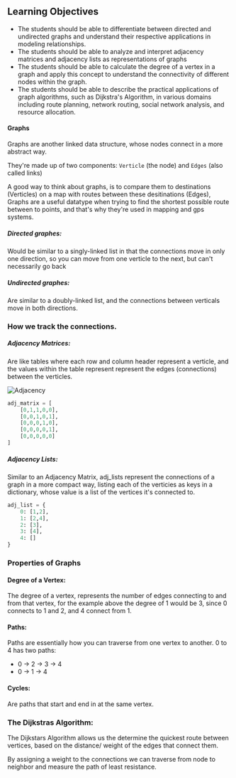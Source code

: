 ## Learning Objectives

- The students should be able to differentiate between directed and undirected graphs and understand their respective applications in modeling relationships.
- The students should be able to analyze and interpret adjacency matrices and adjacency lists as representations of graphs
- The students should be able to calculate the degree of a vertex in a graph and apply this concept to understand the connectivity of different nodes within the graph.
- The students should be able to describe the practical applications of graph algorithms, such as Dijkstra's Algorithm, in various domains including route planning, network routing, social network analysis, and resource allocation.

#### Graphs
Graphs are another linked data structure, whose nodes connect in a more abstract way.

They're made up of two components: `Verticle` (the node) and `Edges` (also called links)

A good way to think about graphs, is to compare them to destinations (Verticles) on a map with routes between these desitinations (Edges), Graphs are a useful datatype when trying to find the shortest possible route between to points, and that's why they're used in mapping and gps systems.

##### Directed graphes:
Would be similar to a singly-linked list in that the connections move in only one direction, so you can move from one verticle to the next, but can't necessarily go back

##### Undirected graphes:
Are similar to a doubly-linked list, and the connections between verticals move in both directions.

### How we track the connections.

##### Adjacency Matrices:
Are like tables where each row and column header represent a verticle, and the values within the table represent represent the edges (connections) between the verticles.

![Adjacency](https://www.cs.mtsu.edu/~xyang/3080/images/adjDirectedGraph.png)

```python
adj_matrix = [
    [0,1,1,0,0],
    [0,0,1,0,1],
    [0,0,0,1,0],
    [0,0,0,0,1],
    [0,0,0,0,0]
]
```

##### Adjacency Lists:
Similar to an Adjacency Matrix, adj_lists represent the connections of a graph in a more compact way, listing each of the verticies as keys in a dictionary, whose value is a list of the vertices it's connected to.

```python
adj_list = {
    0: [1,2],
    1: [2,4],
    2: [3],
    3: [4],
    4: []
}
```

### Properties of Graphs

#### Degree of a Vertex:
The degree of a vertex, represents the number of edges connecting to and from that vertex, for the example above the degree of 1 would be 3, since 0 connects to 1 and 2, and 4 connect from 1.

#### Paths:
Paths are essentially how you can traverse from one vertex to another. 0 to 4 has two paths:
- 0 -> 2 -> 3 -> 4
- 0 -> 1 -> 4

#### Cycles:
Are paths that start and end in at the same vertex.

### The Dijkstras Algorithm:

The Dijkstars Algorithm allows us the determine the quickest route between vertices, based on the distance/ weight of the edges that connect them.

By assigning a weight to the connections we can traverse from node to neighbor and measure the path of least resistance.

